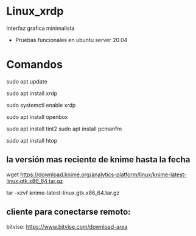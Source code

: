 # Linux_xrdp
Interfaz grafica minimalista
- Pruebas funcionales en ubuntu server 20.04

# Comandos

sudo apt update

sudo apt install xrdp

sudo systemctl enable xrdp

sudo apt install openbox

sudo apt install tint2
sudo apt install pcmanfm

sudo apt install htop

## la versión mas reciente de knime hasta la fecha

wget https://download.knime.org/analytics-platform/linux/knime-latest-linux.gtk.x86_64.tar.gz

tar -xzvf knime-latest-linux.gtk.x86_64.tar.gz

## cliente para conectarse remoto:

bitvise: https://www.bitvise.com/download-area

